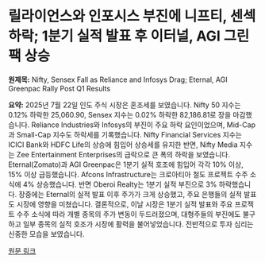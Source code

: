 # 릴라이언스와 인포시스 부진에 니프티, 센섹 하락; 1분기 실적 발표 후 이터널, AGI 그린팩 상승

**원제목:** Nifty, Sensex Fall as Reliance and Infosys Drag; Eternal, AGI Greenpac Rally Post Q1 Results

**요약:** 2025년 7월 22일 인도 주식 시장은 혼조세를 보였습니다. Nifty 50 지수는 0.12% 하락한 25,060.90, Sensex 지수는 0.02% 하락한 82,186.81로 장을 마감했습니다. Reliance Industries와 Infosys의 부진이 주요 하락 요인이었으며,  Mid-Cap과 Small-Cap 지수도 하락세를 기록했습니다.  Nifty Financial Services 지수는 ICICI Bank와 HDFC Life의 상승에 힘입어 상승세를 유지한 반면, Nifty Media 지수는 Zee Entertainment Enterprises의 급락으로 큰 폭의 하락을 보였습니다.  Eternal(Zomato)과 AGI Greenpac은 1분기 실적 호조에 힘입어 각각 10% 이상, 15% 이상 급등했습니다.  Afcons Infrastructure는 크로아티아 철도 프로젝트 수주 소식에 4% 상승했습니다.  반면 Oberoi Realty는 1분기 실적 부진으로 3% 하락했습니다.  장중에는 Eternal의 실적 발표 이후 주가가 크게 상승했고, 주요 은행들의 실적 발표도 시장에 영향을 미쳤습니다.  결론적으로, 이날 시장은 1분기 실적 발표와 주요 프로젝트 수주 소식에 따라 개별 종목의 주가 변동이 두드러졌으며, 대형주들의 부진에도 불구하고 일부 종목의 실적 호조가 시장에 활력을 불어넣었습니다.  전반적으로 투자 심리는 신중한 모습을 보였습니다.

[원문 링크](https://www.dsij.in/dsijarticledetail/nifty-sensex-fall-as-reliance-and-infosys-drag-eternal-agi-greenpac-rally-post-q1-results-50973-1)
